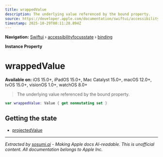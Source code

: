 ```yaml
---
title: wrappedValue
description: The underlying value referenced by the bound property.
source: https://developer.apple.com/documentation/swiftui/accessibilityfocusstate/binding/wrappedvalue
timestamp: 2025-10-29T00:11:28.894Z
---
```


**Navigation:** [Swiftui](/documentation/swiftui) › [accessibilityfocusstate](/documentation/swiftui/accessibilityfocusstate) › [binding](/documentation/swiftui/accessibilityfocusstate/binding)

**Instance Property**

# wrappedValue

**Available on:** iOS 15.0+, iPadOS 15.0+, Mac Catalyst 15.0+, macOS 12.0+, tvOS 15.0+, visionOS 1.0+, watchOS 8.0+

> The underlying value referenced by the bound property.

```swift
var wrappedValue: Value { get nonmutating set }
```

## Getting the state

- [projectedValue](/documentation/swiftui/accessibilityfocusstate/binding/projectedvalue)

---

*Extracted by [sosumi.ai](https://sosumi.ai) - Making Apple docs AI-readable.*
*This is unofficial content. All documentation belongs to Apple Inc.*
